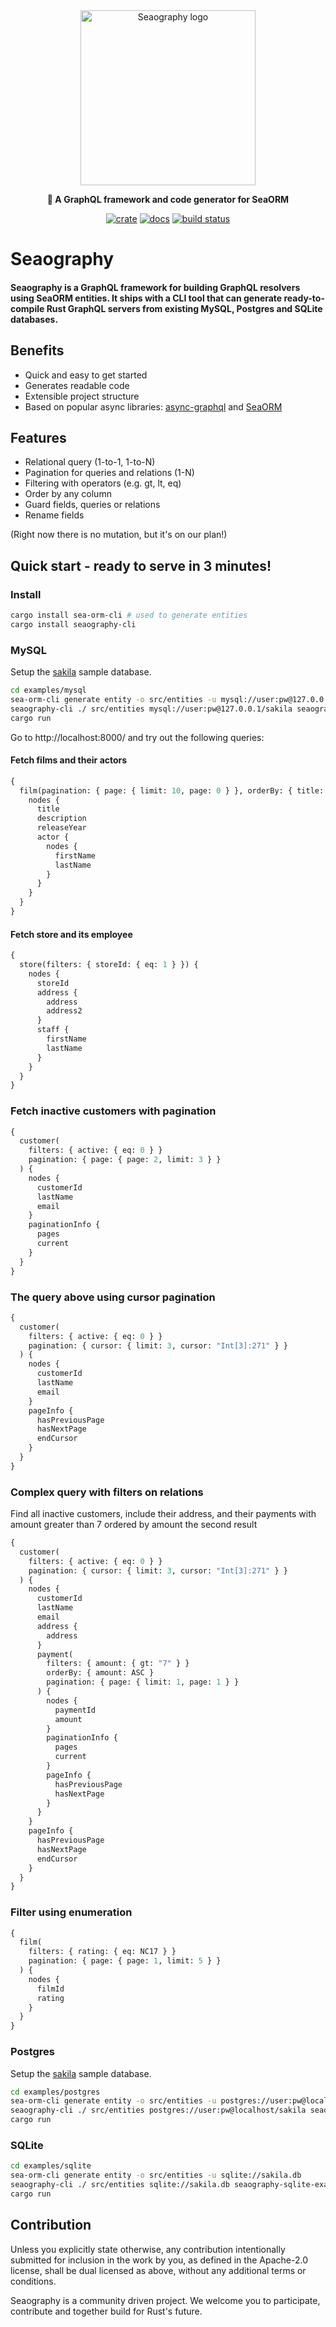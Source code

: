 <div align="center">

  <img src="https://raw.githubusercontent.com/SeaQL/seaography/main/docs/Seaography.png" width="280" alt="Seaography logo"/>

  <p>
    <strong>🧭 A GraphQL framework and code generator for SeaORM</strong>
  </p>

  [![crate](https://img.shields.io/crates/v/seaography.svg)](https://crates.io/crates/seaography)
  [![docs](https://docs.rs/seaography/badge.svg)](https://docs.rs/seaography)
  [![build status](https://github.com/SeaQL/seaography/actions/workflows/tests.yaml/badge.svg)](https://github.com/SeaQL/seaography/actions/workflows/tests.yaml)

</div>

# Seaography

#### Seaography is a GraphQL framework for building GraphQL resolvers using SeaORM entities. It ships with a CLI tool that can generate ready-to-compile Rust GraphQL servers from existing MySQL, Postgres and SQLite databases.

## Benefits

* Quick and easy to get started
* Generates readable code
* Extensible project structure
* Based on popular async libraries: [async-graphql](https://github.com/async-graphql/async-graphql) and [SeaORM](https://github.com/SeaQL/sea-orm)

## Features

* Relational query (1-to-1, 1-to-N)
* Pagination for queries and relations (1-N)
* Filtering with operators (e.g. gt, lt, eq)
* Order by any column
* Guard fields, queries or relations
* Rename fields

(Right now there is no mutation, but it's on our plan!)

## Quick start - ready to serve in 3 minutes!

### Install

```sh
cargo install sea-orm-cli # used to generate entities
cargo install seaography-cli
```

### MySQL

Setup the [sakila](https://github.com/SeaQL/seaography/blob/main/examples/mysql/sakila-schema.sql) sample database.

```sh
cd examples/mysql
sea-orm-cli generate entity -o src/entities -u mysql://user:pw@127.0.0.1/sakila
seaography-cli ./ src/entities mysql://user:pw@127.0.0.1/sakila seaography-mysql-example
cargo run
```

Go to http://localhost:8000/ and try out the following queries:

#### Fetch films and their actors

```graphql
{
  film(pagination: { page: { limit: 10, page: 0 } }, orderBy: { title: ASC }) {
    nodes {
      title
      description
      releaseYear
      actor {
        nodes {
          firstName
          lastName
        }
      }
    }
  }
}
```

#### Fetch store and its employee

```graphql
{
  store(filters: { storeId: { eq: 1 } }) {
    nodes {
      storeId
      address {
        address
        address2
      }
      staff {
        firstName
        lastName
      }
    }
  }
}
```

### Fetch inactive customers with pagination

```graphql
{
  customer(
    filters: { active: { eq: 0 } }
    pagination: { page: { page: 2, limit: 3 } }
  ) {
    nodes {
      customerId
      lastName
      email
    }
    paginationInfo {
      pages
      current
    }
  }
}
```

### The query above using cursor pagination

```graphql
{
  customer(
    filters: { active: { eq: 0 } }
    pagination: { cursor: { limit: 3, cursor: "Int[3]:271" } }
  ) {
    nodes {
      customerId
      lastName
      email
    }
    pageInfo {
      hasPreviousPage
      hasNextPage
      endCursor
    }
  }
}
```

### Complex query with filters on relations

Find all inactive customers, include their address, and their payments with amount greater than 7 ordered by amount the second result

```graphql
{
  customer(
    filters: { active: { eq: 0 } }
    pagination: { cursor: { limit: 3, cursor: "Int[3]:271" } }
  ) {
    nodes {
      customerId
      lastName
      email
      address {
        address
      }
      payment(
        filters: { amount: { gt: "7" } }
        orderBy: { amount: ASC }
        pagination: { page: { limit: 1, page: 1 } }
      ) {
        nodes {
          paymentId
          amount
        }
        paginationInfo {
          pages
          current
        }
        pageInfo {
          hasPreviousPage
          hasNextPage
        }
      }
    }
    pageInfo {
      hasPreviousPage
      hasNextPage
      endCursor
    }
  }
}
```

### Filter using enumeration
```graphql
{
  film(
    filters: { rating: { eq: NC17 } }
    pagination: { page: { page: 1, limit: 5 } }
  ) {
    nodes {
      filmId
      rating
    }
  }
}
```

### Postgres

Setup the [sakila](https://github.com/SeaQL/seaography/blob/main/examples/postgres/sakila-schema.sql) sample database.

```sh
cd examples/postgres
sea-orm-cli generate entity -o src/entities -u postgres://user:pw@localhost/sakila
seaography-cli ./ src/entities postgres://user:pw@localhost/sakila seaography-postgres-example
cargo run
```

### SQLite

```sh
cd examples/sqlite
sea-orm-cli generate entity -o src/entities -u sqlite://sakila.db
seaography-cli ./ src/entities sqlite://sakila.db seaography-sqlite-example
cargo run
```

## Contribution

Unless you explicitly state otherwise, any contribution intentionally submitted for inclusion in the work by you, as defined in the Apache-2.0 license, shall be dual licensed as above, without any additional terms or conditions.

Seaography is a community driven project. We welcome you to participate, contribute and together build for Rust's future.
